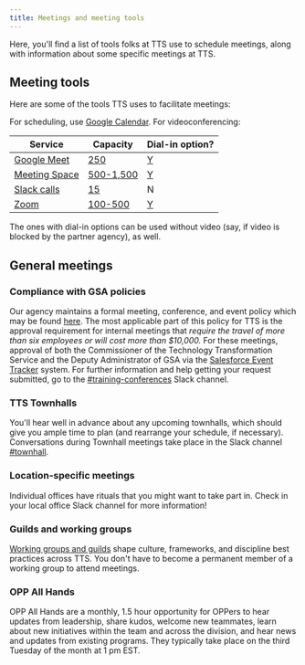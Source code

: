 ```yaml
---
title: Meetings and meeting tools
---
```


Here, you'll find a list of tools folks at TTS use to schedule meetings, along with information about some specific meetings at TTS.

## Meeting tools

Here are some of the tools TTS uses to facilitate meetings:

For scheduling, use [Google Calendar]({{site.baseurl}}/google-calendar/). For videoconferencing:

| Service                                                                             | Capacity                                                                                                                                 | Dial-in option?                                                                                                                                           |
| ----------------------------------------------------------------------------------- | ---------------------------------------------------------------------------------------------------------------------------------------- | --------------------------------------------------------------------------------------------------------------------------------------------------------- |
| [Google Meet]({{site.baseurl}}/google-meet/)                                        | [250](https://insite.gsa.gov/employee-resources/information-technology/do-it-yourself-self-help/virtual-and-online-meetings/google-meet) | [Y](https://support.google.com/meet/answer/9518557?hl=en&ref_topic=7192926)                                                                               |
| [Meeting Space]({{site.baseurl}}/gsa-internal-tools/#meeting-space)                 | [500-1,500](https://insite.gsa.gov/topics/information-technology/do-it-yourself-self-help/online-meetings/meeting-space-adobe-connect)   | [Y](https://insite.gsa.gov/topics/information-technology/do-it-yourself-self-help/virtual-and-online-meetings/meeting-space-adobe-connect/audio-controls) |
| [Slack calls](https://slack.com/help/articles/115003498363-Slack-Calls--the-basics) | [15](https://slack.com/help/articles/216771908-Make-calls-in-Slack#start-a-call)                                                         | N                                                                                                                                                         |
| [Zoom]({{site.baseurl}}/zoom/)                                                      | [100-500]({{site.baseurl}}/zoom/#for-meetings-with-over-100-participants)                                                                | [Y](https://support.zoom.us/hc/en-us/articles/201362663-Joining-a-meeting-by-phone)                                                                       |

The ones with dial-in options can be used without video (say, if video is blocked by the partner agency), as well.

## General meetings

### Compliance with GSA policies

Our agency maintains a formal meeting, conference, and event policy which may be found [here](<http://www.gsa.gov/portal/mediaId/205471/fileName/OAS_57851_Conference_and_Event_Management_(Signed_on_January_28__2015).action>). The most applicable part of this policy for TTS is the approval requirement for internal meetings that _require the travel of more than six employees or will cost more than $10,000._ For these meetings, approval of both the Commissioner of the Technology Transformation Service and the Deputy Administrator of GSA via the [Salesforce Event Tracker](https://gsa.my.salesforce.com/a1b/o) system. For further information and help getting your request submitted, go to the [#training-conferences](https://gsa-tts.slack.com/messages/training-conferences) Slack channel.

### TTS Townhalls

You'll hear well in advance about any upcoming townhalls, which should give you ample time to plan (and rearrange your schedule, if necessary). Conversations during Townhall meetings take place in the Slack channel [#townhall](https://gsa-tts.slack.com/messages/townhall).

### Location-specific meetings

Individual offices have rituals that you might want to take part in. Check in your local office Slack channel for more information!

### Guilds and working groups

[Working groups and guilds]({{site.baseurl}}/working-groups-and-guilds-101) shape culture, frameworks, and discipline best practices across TTS. You don't have to become a permanent member of a working group to attend meetings.

### OPP All Hands

OPP All Hands are a monthly, 1.5 hour opportunity for OPPers to hear updates from leadership, share kudos, welcome new teammates, learn about new initiatives within the team and across the division, and hear news and updates from existing programs. They typically take place on the third Tuesday of the month at 1 pm EST.
